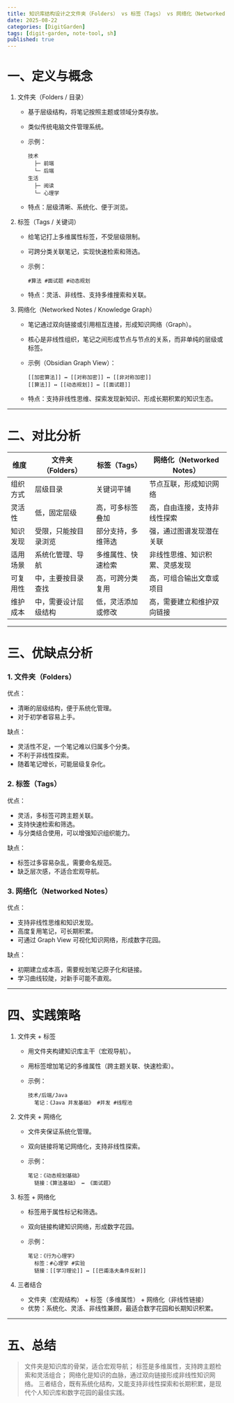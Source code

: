 ```yaml
---
title: 知识库结构设计之文件夹（Folders） vs 标签（Tags） vs 网络化（Networked Notes）
date: 2025-08-22
categories: [DigitGarden]
tags: [digit-garden, note-tool, sh]
published: true
---
```



# 一、定义与概念

1. 文件夹（Folders / 目录）

   * 基于层级结构，将笔记按照主题或领域分类存放。
   * 类似传统电脑文件管理系统。
   * 示例：

     ```
     技术
       ├─ 前端
       └─ 后端
     生活
       ├─ 阅读
       └─ 心理学
     ```
   * 特点：层级清晰、系统化、便于浏览。

2. 标签（Tags / 关键词）

   * 给笔记打上多维属性标签，不受层级限制。
   * 可跨分类关联笔记，实现快速检索和筛选。
   * 示例：

     ```
     #算法 #面试题 #动态规划
     ```
   * 特点：灵活、非线性、支持多维搜索和关联。

3. 网络化（Networked Notes / Knowledge Graph）

   * 笔记通过双向链接或引用相互连接，形成知识网络（Graph）。
   * 核心是非线性组织，笔记之间形成节点与节点的关系，而非单纯的层级或标签。
   * 示例（Obsidian Graph View）：

     ```
     [[加密算法]] ↔ [[对称加密]] ↔ [[非对称加密]]
     [[算法]] ↔ [[动态规划]] ↔ [[面试题]]
     ```
   * 特点：支持非线性思维、探索发现新知识、形成长期积累的知识生态。

---

# 二、对比分析

| 维度   | 文件夹（Folders） | 标签（Tags）  | 网络化（Networked Notes） |
| ---- | ------------ | --------- | -------------------- |
| 组织方式 | 层级目录         | 关键词平铺     | 节点互联，形成知识网络          |
| 灵活性  | 低，固定层级       | 高，可多标签叠加  | 高，自由连接，支持非线性探索       |
| 知识发现 | 受限，只能按目录浏览   | 部分支持，多维筛选 | 强，通过图谱发现潜在关联         |
| 适用场景 | 系统化管理、导航     | 多维属性、快速检索 | 非线性思维、知识积累、灵感发现      |
| 可复用性 | 中，主要按目录查找    | 高，可跨分类复用  | 高，可组合输出文章或项目         |
| 维护成本 | 中，需要设计层级结构   | 低，灵活添加或修改 | 高，需要建立和维护双向链接        |

---

# 三、优缺点分析

### 1. 文件夹（Folders）

优点：

* 清晰的层级结构，便于系统化管理。
* 对于初学者容易上手。

缺点：

* 灵活性不足，一个笔记难以归属多个分类。
* 不利于非线性探索。
* 随着笔记增长，可能层级复杂化。

### 2. 标签（Tags）

优点：

* 灵活，多标签可跨主题关联。
* 支持快速检索和筛选。
* 与分类结合使用，可以增强知识组织能力。

缺点：

* 标签过多容易杂乱，需要命名规范。
* 缺乏层次感，不适合宏观导航。

### 3. 网络化（Networked Notes）

优点：

* 支持非线性思维和知识发现。
* 高度复用笔记，可长期积累。
* 可通过 Graph View 可视化知识网络，形成数字花园。

缺点：

* 初期建立成本高，需要规划笔记原子化和链接。
* 学习曲线较陡，对新手可能不直观。

---

# 四、实践策略

1. 文件夹 + 标签

   * 用文件夹构建知识库主干（宏观导航）。
   * 用标签增加笔记的多维属性（跨主题关联、快速检索）。
   * 示例：

     ```
     技术/后端/Java
       笔记：《Java 并发基础》 #并发 #线程池
     ```

2. 文件夹 + 网络化

   * 文件夹保证系统化管理。
   * 双向链接将笔记网络化，支持非线性探索。
   * 示例：

     ```
     笔记：《动态规划基础》
       链接：《算法基础》 ↔ 《面试题》
     ```

3. 标签 + 网络化

   * 标签用于属性标记和筛选。
   * 双向链接构建知识网络，形成数字花园。
   * 示例：

     ```
     笔记：《行为心理学》
       标签：#心理学 #实验
       链接：[[学习理论]] ↔ [[巴甫洛夫条件反射]]
     ```

4. 三者结合

   * 文件夹（宏观结构） + 标签（多维属性） + 网络化（非线性链接）
   * 优势：系统化、灵活、非线性兼顾，最适合数字花园和长期知识积累。

---

# 五、总结

> 文件夹是知识库的骨架，适合宏观导航；
> 标签是多维属性，支持跨主题检索和灵活组合；
> 网络化是知识的血脉，通过双向链接形成非线性知识网络。
> 三者结合，既有系统化结构，又能支持非线性探索和长期积累，是现代个人知识库和数字花园的最佳实践。

